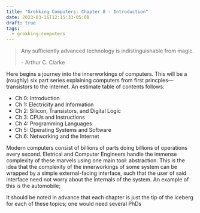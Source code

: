 ```yaml
---
title: "Grokking Computers: Chapter 0 - Introduction"
date: 2023-03-16T12:15:33-05:00
draft: true
tags:
  - grokking-computers
---
```


> Any sufficiently advanced technology is indistinguishable from magic.
>
> \- Arthur C. Clarke

Here begins a journey into the innerworkings of computers. This will be a (roughly) six part series explaining computers from first princples—transistors to the internet. An estimate table of contents follows:

 - Ch 0: Introduction
 - Ch 1: Electricity and Information
 - Ch 2: Silicon, Transistors, and Digital Logic
 - Ch 3: CPUs and Instructions
 - Ch 4: Programming Languages
 - Ch 5: Operating Systems and Software
 - Ch 6: Networking and the Internet

Modern computers consist of billions of parts doing billions of operations every second. Eletrical and Computer Engineers handle the immense complexity of these marvels using one main tool: abstraction. This is the idea that the complexity of the innerworkings of some system can be wrapped by a simple external-facing interface, such that the user of said interface need not worry about the internals of the system. An example of this is the automobile; 

It should be noted in advance that each chapter is just the tip of the iceberg for each of these topics; one would need several PhDs
